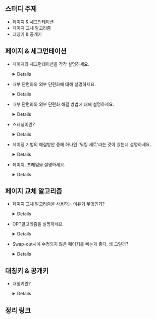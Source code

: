 ## 스터디 주제

* 페이지 & 세그먼테이션
* 페이지 교체 알고리즘
* 대칭키 & 공개키

## 페이지 & 세그먼테이션

- 페이지와 세그먼테이션을 각각 설명하세요.
  <details>
   
  페이지는 고정 사이즈의 작은 프로세스 조각이고, 세그먼테이션은 가변적인 영역인 세그먼트로 분할하는 것을 말한다.
    
  페이지 크기가 작으면 내부 단편화가 줄어들고, 페이지 사상 테이블은 늘어나며, 페이지 부재가 늘어난다.   
    
  페이지 부재 현상이 많이 일어나면 성능이 떨어진다.
  
  이러한 기법들은 다중 프로그래밍 시스템에 여러 프로세스를 수용하기 위해 주기억장치를 동적 분할하는 메모리 관리 작업이 필요하기 때문이다.
  </details>
- 내부 단편화와 외부 단편화에 대해 설명하세요.
  <details>
  단편화란 기억 장치의 빈 공간 또는 자료가 여러 조각으로 나뉘는 현상이다. 프로세스들이 메모리에 적재되고 제거되는 일이 반복되면 프로세스들이 차지하는
  메모리 틈 사이에 사용하지 못할 만큼의 자유 공간이 늘어나게 된다.
  
  내부단편화: 주기억장치 내 사용자 영역이 실행 프로그램보다 커서 프로그램의 사용 공간을 할당 후 사용되지 않고 남게 되는 현상을 말한다.
  
  외부단편화: 남아있는 총 메모리 공간이 요청한 메모리 공간보다 크지만, 남아있는 공간이 연속적이지 않아 발생하는 현상
  
  
  </details>
  
- 내부 단편화와 외부 단편화 해결 방법에 대해 설명하세요.

  <details>
  내부 단편화는 통합과 압축, slab allocator 방식으로 해결한다. slab allocator은 페이지 프레임을 할당받아 공간을 작은 크기로 분할하고 메모리 요청시 작은 크기로 메모리를 할당/해제하는 동적 메모리 기법이다.
  
  외부 단편화는 통합과 압축, 버디 메모리 할당 방식으로 해결한다. 버디 메모리 할당 방식은 요청한 프로세스 크기에 가장 알맞은 크기를 할당하기 위해 메모리를 2의 지수승 크기로 분할하여 메모리를 할당하는 기법이다.
  </details>

- 스레싱이란?
  <details>
    어떤 프로세스가 계속적으로 페이지 부재가 발생하여 프로세스의 실제 처리 시간보다 페이지 교체 시간이 더 많아지는 현상이다.
  
    오류율이 클수록 스레싱이 많이 많이 발생한 것이고, 스레싱으로 인해 전체 시스템의 성능 및 처리율은 저하된다.
    페이지 부재가 계속 증가하여 기억장치 접근 시간이 증가한다.
  </details>
  
 - 페이징 기법의 해결방안 중에 하나인 '워킹 세트'라는 것이 있는데 설명하세요.
    <details>
      각 프로세스가 많이 참조하는 페이지들의 집합을 주기억장치 공간에 계속 상주하게 하여 빈번한 페이지 교체 현상을 줄이고자 하는 기법이다. 이 기법은 워킹 세트
      추적관리가 복잡하고, 워킹 세트 크기 설정의 모호함이 발생한다.
    </details>
    
 - 페이지, 프레임을 설명하세요.
    <details>
      페이지는 고정 사이즈의 가상 메모리 내 프로세스 조각이고, 프레임은 페이지 크기와 같은 주기억장치의 메모리 조각이다.
    </details>
## 페이지 교체 알고리즘

- 페이지 교체 알고리즘을 사용하는 이유가 무엇인가?
    <details>
  페이지 부재가 발생하면 가상기억장치에서 필요한 페이지를 찾아 주기억장치에 적재해야 하는데, 이때 주기억장치의 모든 페이지 프레임이 사용중이면 어떤 페이지 프레임을 선택하여
  교체할 것인지를 결정하는 기법이 페이지 교체 알고리즘
    </details>

- OPT알고리즘을 설명하세요.
    <details>
    OPT 알고리즘은 앞으로 가장 오랫동안 사용하지 않을 페이지를 교체하는 알고리즘이다. 모든 페이지 교체 알고리즘 중 page-fault 발생이 가장 적다.
    </details>

- Swap-out시에 수정되지 않은 페이지를 빼는게 좋다. 왜 그럴까?
    <details>
  만약 수정되면 메인 메모리에서 내보낼 때, 하드 디스크에서 또 수정을 진행해야 하므로 시간이 오래 걸린다.
    </details>

## 대칭키 & 공개키

- 대칭키란?
    <details>
  암호화와 복호화와 같은 암호키(대칭키)를 사용하는 알고리즘
  
  장점: 동일한 키를 주고 받기 때문에, 매우 빠르다는 장점이 있다. 대용량 Data 암호화에 적합하다.
 
  단점: 대칭키 전달 과정에서 해킹 위험에 노출 위험이 있다.
    </details>

## 정리 링크
